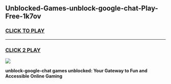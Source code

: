
## Unblocked-Games-unblock-google-chat-Play-Free-1k7ov
<h3>
<a href="https://premium76.site?title=unblock-google-chat&ref=18A1">CLICK TO PLAY</a></h3>
<hr>

<h3>
<a href="https://premium76.site?title=unblock-google-chat&ref=18A1">CLICK 2 PLAY</a>
  
</h3>

<a href="https://premium76.site?title=unblock-google-chat&ref=18A1"><img src="https://clearcache.store/games.png"></a>


**unblock-google-chat games unblocked: Your Gateway to Fun and Accessible Online Gaming**
